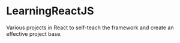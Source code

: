 # LearningReactJS
Various projects in React to self-teach the framework and create an effective project base.
